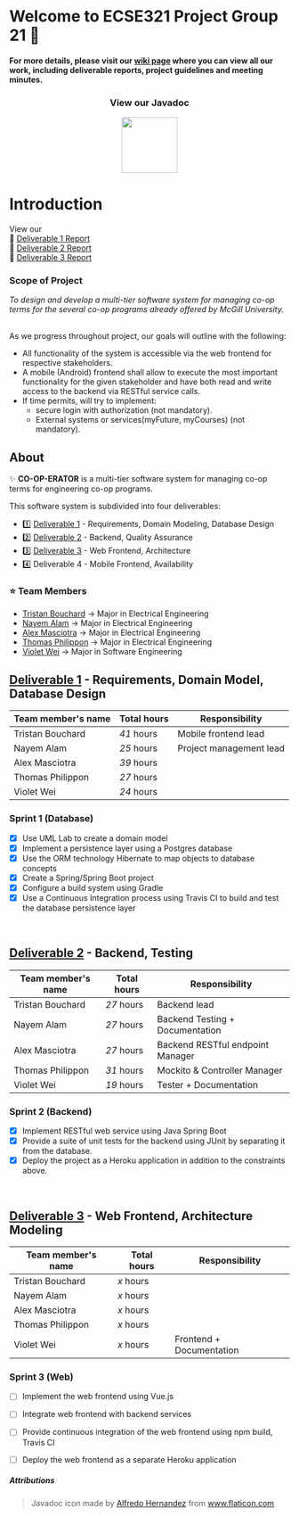 # Welcome to ECSE321 Project Group 21 :dizzy:

#### For more details, please visit our [wiki page](https://github.com/McGill-ECSE321-Winter2019/ecse321-group-project-21/wiki) where you can view all our work, including deliverable reports, project guidelines and meeting minutes.

<h3 align="center">View our Javadoc</h3>
<p align="center"><a href="https://gh-page321.herokuapp.com/"><img src="https://image.flaticon.com/icons/svg/209/209913.svg" width="100"/></a></p>

# Introduction

View our <br/>
:star2: [Deliverable 1 Report](https://github.com/McGill-ECSE321-Winter2019/ecse321-group-project-21/wiki/Deliverable-1-Report) <br/> 
:star2: [Deliverable 2 Report](https://github.com/McGill-ECSE321-Winter2019/ecse321-group-project-21/wiki/Deliverable-2-Report) <br/>
:star2: [Deliverable 3 Report](https://github.com/McGill-ECSE321-Winter2019/ecse321-group-project-21/wiki/Deliverable-3-Report
) <br/>

### Scope of Project

<i>To design and develop a multi-tier software system for managing co-op terms for the several co-op programs already offered by McGill University.</i></b>

<br/>As we progress throughout project, our goals will outline with the following:  
- All functionality of the system is accessible via the web frontend for respective stakeholders.
- A mobile (Android) frontend shall allow to execute the most important functionality for the given stakeholder 
and have both read and write access to the backend via RESTful service calls.
- If time permits, will try to implement:
  - secure login with authorization (not mandatory).
  - External systems or services(myFuture, myCourses) (not mandatory).

## About

:sparkles: **CO-OP-ERATOR** is a multi-tier software system for managing co-op terms for engineering co-op programs.

This software system is subdivided into four deliverables:

- :one: [Deliverable 1](https://github.com/McGill-ECSE321-Winter2019/ecse321-group-project-21/wiki/Deliverable-1-Report) - Requirements, Domain Modeling, Database Design
- :two: [Deliverable 2](https://github.com/McGill-ECSE321-Winter2019/ecse321-group-project-21/wiki/Deliverable-2-Report) - Backend, Quality Assurance
- :three: [Deliverable 3](https://github.com/McGill-ECSE321-Winter2019/ecse321-group-project-21/wiki/Deliverable-3-Report) - Web Frontend, Architecture
- :four: Deliverable 4 - Mobile Frontend, Availability

### :star: Team Members
- [Tristan Bouchard](https://github.com/tbutch)    &rarr; Major in Electrical Engineering
- [Nayem Alam](https://github.com/nayemalam)       &rarr; Major in Electrical Engineering
- [Alex Masciotra](https://github.com/amasciotra)  &rarr; Major in Electrical Engineering
- [Thomas Philippon](https://github.com/thomasp05) &rarr; Major in Electrical Engineering
- [Violet Wei](https://github.com/violetwei)       &rarr; Major in Software Engineering


## [Deliverable 1](https://github.com/McGill-ECSE321-Winter2019/ecse321-group-project-21/wiki/Deliverable-1-Report) - Requirements, Domain Model, Database Design

|Team member's name|Total hours   |Responsibility         |
|------------------|--------------|-----------------------|
|Tristan Bouchard  |  _41_ hours  |Mobile frontend lead   |
|Nayem Alam        |  _25_ hours  |Project management lead|
|Alex Masciotra    |  _39_ hours  |                       |
|Thomas Philippon  |  _27_ hours  |                       |
|Violet Wei        |  _24_ hours  |                       |

### Sprint 1 (Database)
- [x] Use UML Lab to create a domain model
- [x] Implement a persistence layer using a Postgres database
- [x] Use the ORM technology Hibernate to map objects to database concepts
- [x] Create a Spring/Spring Boot project
- [x] Configure a build system using Gradle
- [x] Use a Continuous Integration process using Travis CI to build and test the database persistence layer

<br/>

## [Deliverable 2](https://github.com/McGill-ECSE321-Winter2019/ecse321-group-project-21/wiki/Deliverable-2-Report) - Backend, Testing

|Team member's name|Total hours   |Responsibility         |
|------------------|--------------|-----------------------|
|Tristan Bouchard  |  _27_ hours  |Backend lead  |
|Nayem Alam        |  _27_ hours  |Backend Testing + Documentation |
|Alex Masciotra    |  _27_ hours  |Backend RESTful endpoint Manager|
|Thomas Philippon  |  _31_ hours  |Mockito & Controller Manager|
|Violet Wei        |  _19_ hours  |Tester + Documentation |

### Sprint 2 (Backend)
- [x] Implement RESTful web service using Java Spring Boot
- [x] Provide a suite of unit tests for the backend using JUnit by separating it from the database.
- [x] Deploy the project as a Heroku application in addition to the constraints above.

<br/>

## [Deliverable 3](https://github.com/McGill-ECSE321-Winter2019/ecse321-group-project-21/wiki/Deliverable-3-Report) - Web Frontend, Architecture Modeling

|Team member's name|Total hours   |Responsibility         |
|------------------|--------------|-----------------------|
|Tristan Bouchard  |  _x_ hours  |         |
|Nayem Alam        |  _x_ hours  |         |
|Alex Masciotra    |  _x_ hours  |         |
|Thomas Philippon  |  _x_ hours  |         |
|Violet Wei        |  _x_ hours  | Frontend + Documentation       |

### Sprint 3 (Web)
- [ ] Implement the web frontend using Vue.js
- [ ] Integrate web frontend with backend services
- [ ] Provide continuous integration of the web frontend using npm build, Travis CI
- [ ] Deploy the web frontend as a separate Heroku application


##### Attributions
> Javadoc icon made by [Alfredo Hernandez](https://www.flaticon.com/authors/alfredo-hernandez) from www.flaticon.com 

